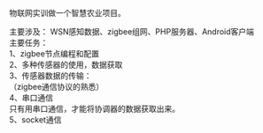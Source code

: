 
物联网实训做一个智慧农业项目。  

主要涉及： WSN感知数据、zigbee组网、PHP服务器、Android客户端  
主要任务：  
1、zigbee节点编程和配置  
2、多种传感器的使用，数据获取  
3、传感器数据的传输：   
（zigbee通信协议的熟悉）  
4、串口通信  
只有用串口通信，才能将协调器的数据获取出来。  
5、socket通信  
